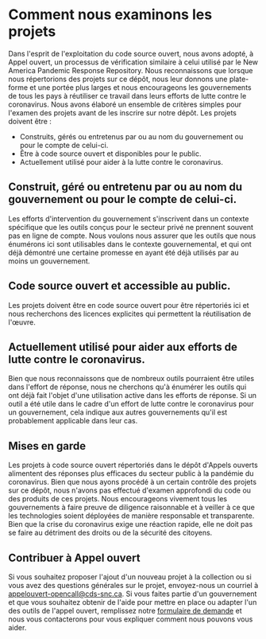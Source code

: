 # Comment nous examinons les projets

Dans l'esprit de l'exploitation du code source ouvert, nous avons adopté, à Appel ouvert, un processus de vérification similaire à celui utilisé par le New America Pandemic Response Repository. Nous reconnaissons que lorsque nous répertorions des projets sur ce dépôt, nous leur donnons une plate-forme et une portée plus larges et nous encourageons les gouvernements de tous les pays à réutiliser ce travail dans leurs efforts de lutte contre le coronavirus. Nous avons élaboré un ensemble de critères simples pour l'examen des projets avant de les inscrire sur notre dépôt. Les projets doivent être :
* Construits, gérés ou entretenus par ou au nom du gouvernement ou pour le compte de celui-ci.
* Être à code source ouvert et disponibles pour le public.
* Actuellement utilisé pour aider à la lutte contre le coronavirus.


## Construit, géré ou entretenu par ou au nom du gouvernement ou pour le compte de celui-ci.

Les efforts d'intervention du gouvernement s'inscrivent dans un contexte spécifique que les outils conçus pour le secteur privé ne prennent souvent pas en ligne de compte. Nous voulons nous assurer que les outils que nous énumérons ici sont utilisables dans le contexte gouvernemental, et qui ont déjà démontré une certaine promesse en ayant été déjà utilisés par au moins un gouvernement.

## Code source ouvert et accessible au public.

Les projets doivent être en code source ouvert pour être répertoriés ici et nous recherchons des licences explicites qui permettent la réutilisation de l'œuvre.


## Actuellement utilisé pour aider aux efforts de lutte contre le coronavirus.

Bien que nous reconnaissons que de nombreux outils pourraient être utiles dans l'effort de réponse, nous ne cherchons qu'à énumérer les outils qui ont déjà fait l'objet d'une utilisation active dans les efforts de réponse. Si un outil a été utile dans le cadre d'un effort de lutte contre le coronavirus pour un gouvernement, cela indique aux autres gouvernements qu'il est probablement applicable dans leur cas.


## Mises en garde

Les projets à code source ouvert répertoriés dans le dépôt d'Appels ouverts alimentent des réponses plus efficaces du secteur public à la pandémie du coronavirus. Bien que nous ayons procédé à un certain contrôle des projets sur ce dépôt, nous n'avons pas effectué d'examen approfondi du code ou des produits de ces projets. Nous encourageons vivement tous les gouvernements à faire preuve de diligence raisonnable et à veiller à ce que les technologies soient déployées de manière responsable et transparente. Bien que la crise du coronavirus exige une réaction rapide, elle ne doit pas se faire au détriment des droits ou de la sécurité des citoyens.


## Contribuer à Appel ouvert

Si vous souhaitez proposer l'ajout d'un nouveau projet à la collection ou si vous avez des questions générales sur le projet, envoyez-nous un courriel à [appelouvert-opencall@cds-snc.ca](mailto:appelouvert-opencall@cds-snc.ca). Si vous faites partie d'un gouvernement et que vous souhaitez obtenir de l'aide pour mettre en place ou adapter l'un des outils de l'appel ouvert, remplissez notre [formulaire de demande](https://docs.google.com/forms/d/e/1FAIpQLSeLcb9mFT_h93AKABVcz_viqkVVGVvO-NnBByblMED9pbXu5g/viewform) et nous vous contacterons pour vous expliquer comment nous pouvons vous aider.